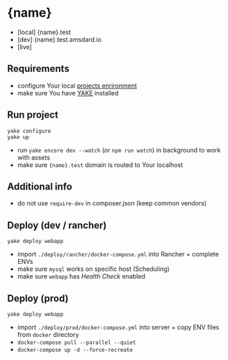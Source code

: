{name}
========================
* [local] {name}.test
* [dev] {name}.test.amsdard.io
* [live] 

Requirements
---
 * configure Your local [projects enrironment](https://bitbucket.org/as-docker/projects-environment)
 * make sure You have [YAKE](https://yake.amsdard.io/) installed


Run project
---
```
yake configure
yake up
```
* run `yake encore dev --watch` (or `npm run watch`) in background to work with assets
* make sure `{name}.test` domain is routed to Your localhost


Additional info
---
* do not use `require-dev` in composer.json (keep common vendors)


Deploy (dev / rancher)
---
```
yake deploy webapp
```
* import `./deploy/rancher/docker-compose.yml` into Rancher + complete ENVs
* make sure `mysql` works on specific host (Scheduling)
* make sure `webapp` has *Health Check* enabled


Deploy (prod)
---
```
yake deploy webapp
```
* import `./deploy/prod/docker-compose.yml` into server + copy ENV files from `docker` directory
* `docker-compose pull --parallel --quiet`
* `docker-compose up -d --force-recreate`

